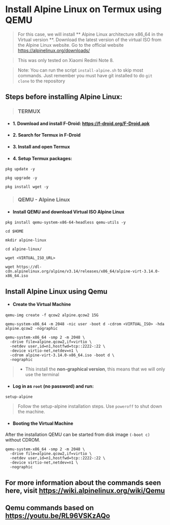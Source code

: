 # Install Alpine Linux on Termux using QEMU

> For this case, we will install ** Alpine Linux architecture x86_64 in the Virtual version **. Download the latest version of the virtual ISO from the Alpine Linux website. Go to the official website https://alpinelinux.org/downloads/

> This was only tested on Xiaomi Redmi Note 8.

> Note: You can run the script ```install-alpine.sh``` to skip most commands.
Just remember you must have git installed to do ```git clone``` to the repository


## Steps before installing Alpine Linux:
> ### TERMUX
* #### 1. Download and install F-Droid: https://f-droid.org/F-Droid.apk
* #### 2. Search for Termux in F-Droid
* #### 3. Install and open Termux
* #### 4. Setup Termux packages:
```
pkg update -y
```
```
pkg upgrade -y
```
```
pkg install wget -y
```

> ### QEMU - Alpine Linux
* ####  Install QEMU and download Virtual ISO Alpine Linux
```
pkg install qemu-system-x86-64-headless qemu-utils -y
```
```
cd $HOME
```
```
mkdir alpine-linux
```
```
cd alpine-linux/
```
```
wget <VIRTUAL_ISO_URL>
```
```
wget https://dl-cdn.alpinelinux.org/alpine/v3.14/releases/x86_64/alpine-virt-3.14.0-x86_64.iso
```

## Install Alpine Linux using Qemu
* #### Create the Virtual Machine
```
qemu-img create -f qcow2 alpine.qcow2 15G
```
```
qemu-system-x86_64 -m 2048 -nic user -boot d -cdrom <VIRTUAL_ISO> -hda alpine.qcow2 -nographic
```
```
qemu-system-x86_64 -smp 2 -m 2048 \
  -drive file=alpine.qcow2,if=virtio \
  -netdev user,id=n1,hostfwd=tcp::2222-:22 \
  -device virtio-net,netdev=n1 \
  -cdrom alpine-virt-3.14.0-x86_64.iso -boot d \
  -nographic
```

> * This install the **non-graphical version**, this means that we will only use the terminal

* #### Log in as ```root``` (no password) and run:
```
setup-alpine
```
> Follow the setup-alpine installation steps.
> Use ```poweroff``` to shut down the machine.

* #### Booting the Virtual Machine
After the installation QEMU can be started from disk image ```(-boot c)``` without CDROM.
```
qemu-system-x86_64 -smp 2 -m 2048 \
  -drive file=alpine.qcow2,if=virtio \
  -netdev user,id=n1,hostfwd=tcp::2222-:22 \
  -device virtio-net,netdev=n1 \
  -nographic
```

## For more information about the commands seen here, visit https://wiki.alpinelinux.org/wiki/Qemu

## Qemu commands based on https://youtu.be/RL96VSKzAQo
